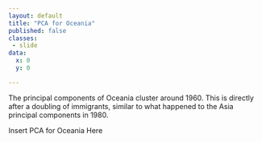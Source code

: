 ```yaml
---
layout: default
title: "PCA for Oceania"
published: false
classes:
 - slide
data:
  x: 0
  y: 0

---
```


The principal components of Oceania cluster around 1960. This is directly after a doubling of immigrants, similar to what happened to the Asia principal components in 1980. 

Insert PCA for Oceania Here
